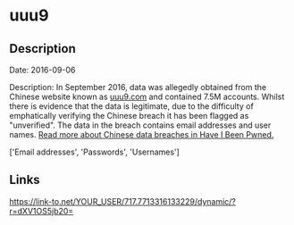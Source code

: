 # uuu9

## Description

Date: 2016-09-06

Description:
In September 2016, data was allegedly obtained from the Chinese website known as <a href="http://www.uuu9.com" target="_blank" rel="noopener">uuu9.com</a> and contained 7.5M accounts. Whilst there is evidence that the data is legitimate, due to the difficulty of emphatically verifying the Chinese breach it has been flagged as &quot;unverified&quot;. The data in the breach contains email addresses and user names. <a href="https://www.troyhunt.com/handling-chinese-data-breaches-in-have-i-been-pwned/" target="_blank" rel="noopener">Read more about Chinese data breaches in Have I Been Pwned.</a>


['Email addresses', 'Passwords', 'Usernames']

## Links

https://link-to.net/YOUR_USER/717.7713316133229/dynamic/?r=dXV1OS5jb20=